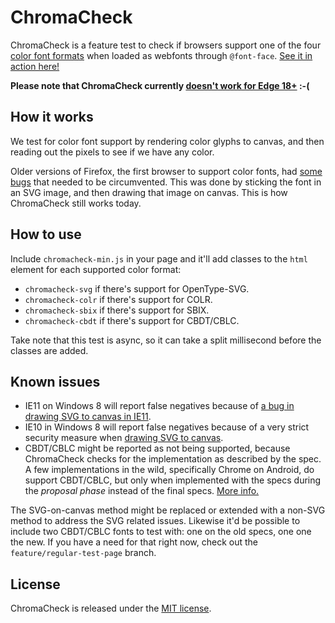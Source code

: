 # ChromaCheck

ChromaCheck is a feature test to check if browsers support one of the four [color font formats](http://pixelambacht.nl/2014/multicolor-fonts/) when loaded as webfonts through `@font-face`. [See it in action here!](https://pixelambacht.nl/chromacheck)

**Please note that ChromaCheck currently [doesn't work for Edge 18+](https://github.com/RoelN/ChromaCheck/issues/40) :-(**

## How it works

We test for color font support by rendering color glyphs to canvas, and then reading out the pixels to see if we have any color.

Older versions of Firefox, the first browser to support color fonts, had [some](https://bugzilla.mozilla.org/show_bug.cgi?id=1209480) [bugs](https://bugzilla.mozilla.org/show_bug.cgi?id=1237640) that needed to be circumvented. This was done by sticking the font in an SVG image, and then drawing that image on canvas. This is how ChromaCheck still works today.

## How to use

Include `chromacheck-min.js` in your page and it'll add classes to the `html` element for each supported color format:

* `chromacheck-svg` if there's support for OpenType-SVG.
* `chromacheck-colr` if there's support for COLR.
* `chromacheck-sbix` if there's support for SBIX.
* `chromacheck-cbdt` if there's support for CBDT/CBLC.

Take note that this test is async, so it can take a split millisecond before the classes are added.

## Known issues

* IE11 on Windows 8 will report false negatives because of [a bug in drawing SVG to canvas in IE11](https://connect.microsoft.com/IE/feedback/details/809823/draw-svg-image-on-canvas-context).
* IE10 in Windows 8 will report false negatives because of a very strict security measure when [drawing SVG to canvas](https://github.com/RoelN/ChromaCheck/issues/32).
* CBDT/CBLC might be reported as not being supported, because ChromaCheck checks for the implementation as described by the spec. A few implementations in the wild, specifically Chrome on Android, do support CBDT/CBLC, but only when implemented with the specs during the _proposal phase_ instead of the final specs. [More info.](https://github.com/RoelN/ChromaCheck/issues/8)

The SVG-on-canvas method might be replaced or extended with a non-SVG method to address the SVG related issues. Likewise it'd be possible to include two CBDT/CBLC fonts to test with: one on the old specs, one one the new. If you have a need for that right now, check out the `feature/regular-test-page` branch.

## License

ChromaCheck is released under the [MIT license](https://github.com/RoelN/ChromaCheck/blob/master/LICENSE.md).